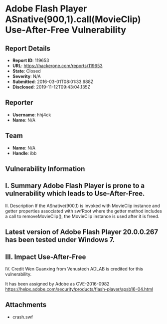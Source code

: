# Adobe Flash Player ASnative(900,1).call(MovieClip) Use-After-Free Vulnerability

## Report Details
- **Report ID**: 119653
- **URL**: https://hackerone.com/reports/119653
- **State**: Closed
- **Severity**: N/A
- **Submitted**: 2016-03-01T08:01:33.688Z
- **Disclosed**: 2019-11-12T09:43:04.135Z

## Reporter
- **Username**: hhj4ck
- **Name**: N/A

## Team
- **Name**: N/A
- **Handle**: ibb

## Vulnerability Information
I. Summary
Adobe Flash Player is prone to a vulnerability which leads to Use-After-Free. 
------------------------------------------------------------------
II. Description
If the ASnative(900,1) is invoked with MovieClip instance and getter properties associated with swfRoot where the getter method includes a call to removeMovieClip(), the MovieClip instance is used after it is freed.

Latest version of Adobe Flash Player 20.0.0.267 has been tested under Windows 7.
------------------------------------------------------------------
III. Impact
Use-After-Free
------------------------------------------------------------------
IV. Credit
Wen Guanxing from Venustech ADLAB is credited for this vulnerability.

It has been assigned by Adobe as CVE-2016-0982
https://helpx.adobe.com/security/products/flash-player/apsb16-04.html

## Attachments
- crash.swf

